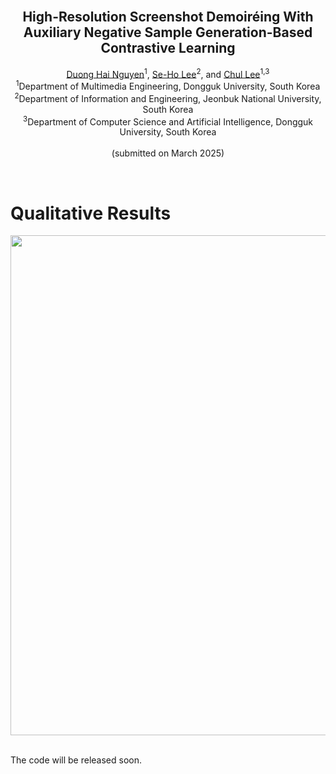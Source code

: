 <!-- PROJECT LOGO -->
<br />
<p align="center">
  <!-- <a href="https://nhduong.github.io/">
    <img src="dgu.png" alt="Logo" width="224" height="224">
  </a> -->

  <h2 align="center">High-Resolution Screenshot Demoiréing With Auxiliary Negative Sample Generation-Based Contrastive Learning</h2>

  <p align="center">
    <a href="mailto:duongnguyen@mme.dongguk.edu" target="_blank">Duong Hai Nguyen</a><sup>1</sup>,
    <a href="mailto:seholee@jbnu.ac.kr" target="_blank">Se-Ho Lee</a><sup>2</sup>, and 
    <a href="mailto:chullee@dongguk.edu" target="_blank">Chul Lee</a><sup>1,3</sup>
    <br>
    <sup>1</sup>Department of Multimedia Engineering, Dongguk University, South Korea<br>
    <sup>2</sup>Department of Information and Engineering, Jeonbuk National University, South Korea<br>
    <sup>3</sup>Department of Computer Science and Artificial Intelligence, Dongguk University, South Korea
    <br>
    <br>
    (submitted on March 2025)
  </p>
</p>

<br>

# Qualitative Results
<div style="display: flex; justify-content: center;">
  <img src="./figs/tip18_qual_comp.png" width="800">
</div>

<br>

The code will be released soon.
